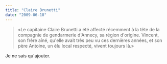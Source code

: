 ```yaml
---
title: "Claire Brunetti"
date: "2009-06-18"
---
```


> «Le capitaine Claire Brunetti a été affecté récemment à la tête de la compagnie de gendarmerie d'Annecy, sa région d'origine. Vincent, son frère aîné, qu'elle avait très peu vu ces dernières années, et son père Antoine, un élu local respecté, vivent toujours là.»

Je ne sais qu'ajouter.
